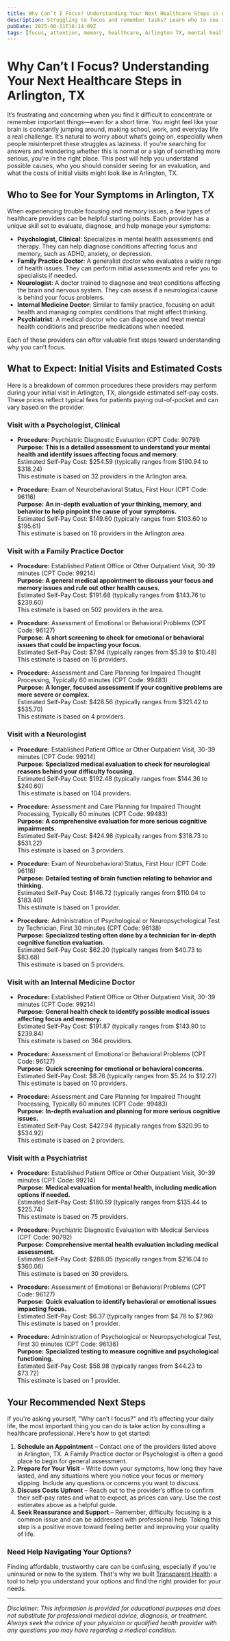 ```yaml
---
title: Why Can’t I Focus? Understanding Your Next Healthcare Steps in Arlington, TX  
description: Struggling to focus and remember tasks? Learn who to see and what to expect in Arlington, TX, including estimated visit costs.  
pubDate: 2025-06-11T16:14:09Z
tags: [focus, attention, memory, healthcare, Arlington TX, mental health, diagnosis, costs, providers]  
---
```


# Why Can’t I Focus? Understanding Your Next Healthcare Steps in Arlington, TX

It’s frustrating and concerning when you find it difficult to concentrate or remember important things—even for a short time. You might feel like your brain is constantly jumping around, making school, work, and everyday life a real challenge. It’s natural to worry about what’s going on, especially when people misinterpret these struggles as laziness. If you're searching for answers and wondering whether this is normal or a sign of something more serious, you’re in the right place. This post will help you understand possible causes, who you should consider seeing for an evaluation, and what the costs of initial visits might look like in Arlington, TX.

## Who to See for Your Symptoms in Arlington, TX

When experiencing trouble focusing and memory issues, a few types of healthcare providers can be helpful starting points. Each provider has a unique skill set to evaluate, diagnose, and help manage your symptoms:

- **Psychologist, Clinical**: Specializes in mental health assessments and therapy. They can help diagnose conditions affecting focus and memory, such as ADHD, anxiety, or depression.
- **Family Practice Doctor**: A generalist doctor who evaluates a wide range of health issues. They can perform initial assessments and refer you to specialists if needed.
- **Neurologist**: A doctor trained to diagnose and treat conditions affecting the brain and nervous system. They can assess if a neurological cause is behind your focus problems.
- **Internal Medicine Doctor**: Similar to family practice, focusing on adult health and managing complex conditions that might affect thinking.
- **Psychiatrist**: A medical doctor who can diagnose and treat mental health conditions and prescribe medications when needed.

Each of these providers can offer valuable first steps toward understanding why you can’t focus.

## What to Expect: Initial Visits and Estimated Costs

Here is a breakdown of common procedures these providers may perform during your initial visit in Arlington, TX, alongside estimated self-pay costs. These prices reflect typical fees for patients paying out-of-pocket and can vary based on the provider.

### Visit with a Psychologist, Clinical

- **Procedure:** Psychiatric Diagnostic Evaluation (CPT Code: 90791)  
  **Purpose:** **This is a detailed assessment to understand your mental health and identify issues affecting focus and memory.**  
  Estimated Self-Pay Cost: $254.59 (typically ranges from $190.94 to $318.24)  
  This estimate is based on 32 providers in the Arlington area.

- **Procedure:** Exam of Neurobehavioral Status, First Hour (CPT Code: 96116)  
  **Purpose:** **An in-depth evaluation of your thinking, memory, and behavior to help pinpoint the cause of your symptoms.**  
  Estimated Self-Pay Cost: $149.60 (typically ranges from $103.60 to $195.61)  
  This estimate is based on 16 providers in the Arlington area.

### Visit with a Family Practice Doctor

- **Procedure:** Established Patient Office or Other Outpatient Visit, 30-39 minutes (CPT Code: 99214)  
  **Purpose:** **A general medical appointment to discuss your focus and memory issues and rule out other health causes.**  
  Estimated Self-Pay Cost: $191.68 (typically ranges from $143.76 to $239.60)  
  This estimate is based on 502 providers in the area.

- **Procedure:** Assessment of Emotional or Behavioral Problems (CPT Code: 96127)  
  **Purpose:** **A short screening to check for emotional or behavioral issues that could be impacting your focus.**  
  Estimated Self-Pay Cost: $7.94 (typically ranges from $5.39 to $10.48)  
  This estimate is based on 16 providers.

- **Procedure:** Assessment and Care Planning for Impaired Thought Processing, Typically 60 minutes (CPT Code: 99483)  
  **Purpose:** **A longer, focused assessment if your cognitive problems are more severe or complex.**  
  Estimated Self-Pay Cost: $428.56 (typically ranges from $321.42 to $535.70)  
  This estimate is based on 4 providers.

### Visit with a Neurologist

- **Procedure:** Established Patient Office or Other Outpatient Visit, 30-39 minutes (CPT Code: 99214)  
  **Purpose:** **Specialized medical evaluation to check for neurological reasons behind your difficulty focusing.**  
  Estimated Self-Pay Cost: $192.48 (typically ranges from $144.36 to $240.60)  
  This estimate is based on 104 providers.

- **Procedure:** Assessment and Care Planning for Impaired Thought Processing, Typically 60 minutes (CPT Code: 99483)  
  **Purpose:** **A comprehensive evaluation for more serious cognitive impairments.**  
  Estimated Self-Pay Cost: $424.98 (typically ranges from $318.73 to $531.22)  
  This estimate is based on 3 providers.

- **Procedure:** Exam of Neurobehavioral Status, First Hour (CPT Code: 96116)  
  **Purpose:** **Detailed testing of brain function relating to behavior and thinking.**  
  Estimated Self-Pay Cost: $146.72 (typically ranges from $110.04 to $183.40)  
  This estimate is based on 1 provider.

- **Procedure:** Administration of Psychological or Neuropsychological Test by Technician, First 30 minutes (CPT Code: 96138)  
  **Purpose:** **Specialized testing often done by a technician for in-depth cognitive function evaluation.**  
  Estimated Self-Pay Cost: $62.20 (typically ranges from $40.73 to $83.68)  
  This estimate is based on 5 providers.

### Visit with an Internal Medicine Doctor

- **Procedure:** Established Patient Office or Other Outpatient Visit, 30-39 minutes (CPT Code: 99214)  
  **Purpose:** **General health check to identify possible medical issues affecting focus and memory.**  
  Estimated Self-Pay Cost: $191.87 (typically ranges from $143.90 to $239.84)  
  This estimate is based on 364 providers.

- **Procedure:** Assessment of Emotional or Behavioral Problems (CPT Code: 96127)  
  **Purpose:** **Quick screening for emotional or behavioral concerns.**  
  Estimated Self-Pay Cost: $8.76 (typically ranges from $5.24 to $12.27)  
  This estimate is based on 10 providers.

- **Procedure:** Assessment and Care Planning for Impaired Thought Processing, Typically 60 minutes (CPT Code: 99483)  
  **Purpose:** **In-depth evaluation and planning for more serious cognitive issues.**  
  Estimated Self-Pay Cost: $427.94 (typically ranges from $320.95 to $534.92)  
  This estimate is based on 2 providers.

### Visit with a Psychiatrist

- **Procedure:** Established Patient Office or Other Outpatient Visit, 30-39 minutes (CPT Code: 99214)  
  **Purpose:** **Medical evaluation for mental health, including medication options if needed.**  
  Estimated Self-Pay Cost: $180.59 (typically ranges from $135.44 to $225.74)  
  This estimate is based on 75 providers.

- **Procedure:** Psychiatric Diagnostic Evaluation with Medical Services (CPT Code: 90792)  
  **Purpose:** **Comprehensive mental health evaluation including medical assessment.**  
  Estimated Self-Pay Cost: $288.05 (typically ranges from $216.04 to $360.06)  
  This estimate is based on 30 providers.

- **Procedure:** Assessment of Emotional or Behavioral Problems (CPT Code: 96127)  
  **Purpose:** **Quick evaluation to identify behavioral or emotional issues impacting focus.**  
  Estimated Self-Pay Cost: $6.37 (typically ranges from $4.78 to $7.96)  
  This estimate is based on 1 provider.

- **Procedure:** Administration of Psychological or Neuropsychological Test, First 30 minutes (CPT Code: 96136)  
  **Purpose:** **Specialized testing to measure cognitive and psychological functioning.**  
  Estimated Self-Pay Cost: $58.98 (typically ranges from $44.23 to $73.72)  
  This estimate is based on 1 provider.

## Your Recommended Next Steps

If you're asking yourself, "Why can’t I focus?" and it’s affecting your daily life, the most important thing you can do is take action by consulting a healthcare professional. Here's how to get started:

1. **Schedule an Appointment** – Contact one of the providers listed above in Arlington, TX. A Family Practice doctor or Psychologist is often a good place to begin for general assessment.
2. **Prepare for Your Visit** – Write down your symptoms, how long they have lasted, and any situations where you notice your focus or memory slipping. Include any questions or concerns you want to discuss.
3. **Discuss Costs Upfront** – Reach out to the provider’s office to confirm their self-pay rates and what to expect, as prices can vary. Use the cost estimates above as a helpful guide.
4. **Seek Reassurance and Support** – Remember, difficulty focusing is a common issue and can be addressed with professional help. Taking this step is a positive move toward feeling better and improving your quality of life.

### Need Help Navigating Your Options?

Finding affordable, trustworthy care can be confusing, especially if you're uninsured or new to the system. That's why we built [Transparent Health](https://transparenthealth.ai): a tool to help you understand your options and find the right provider for your needs.

---

*Disclaimer: This information is provided for educational purposes and does not substitute for professional medical advice, diagnosis, or treatment. Always seek the advice of your physician or qualified health provider with any questions you may have regarding a medical condition.*